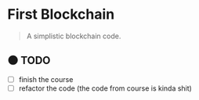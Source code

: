 # First Blockchain

> A simplistic blockchain code.

## :new_moon: TODO

* [ ] finish the course
* [ ] refactor the code (the code from course is kinda shit)

</br>